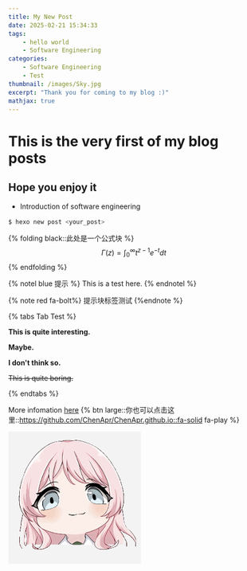 ```yaml
---
title: My New Post
date: 2025-02-21 15:34:33
tags: 
    - hello world
    - Software Engineering
categories:
    - Software Engineering
    - Test
thumbnail: /images/Sky.jpg
excerpt: "Thank you for coming to my blog :)"
mathjax: true
---
```

# This is the very first of my blog posts
## Hope you enjoy it

* Introduction of software engineering

```bash
$ hexo new post <your_post>
```
{% folding black::此处是一个公式块 %}
$$
\Gamma(z) = \int_0^\infty t^{z-1}e^{-t}dt
$$
{% endfolding %}

{% notel blue 提示 %}
This is a test here.
{% endnotel %}

{% note red fa-bolt%} 提示块标签测试 {%endnote %}

{% tabs Tab Test %}
 
<!-- tab First Tab-->
 
**This is quite interesting.**
 
<!-- endtab -->
 
<!-- tab Second Tab-->
 
**Maybe.**
 
<!-- endtab -->
 
<!-- tab Third Tab-->
  
**I don't think so.**
 
~~This is quite boring.~~
 
<!-- endtab -->
 
{% endtabs %}


More infomation [here](https://github.com/ChenApr/ChenApr.github.io)
{% btn large::你也可以点击这里::https://github.com/ChenApr/ChenApr.github.io::fa-solid fa-play  %}

![让我看看](/images/mygo.png)
